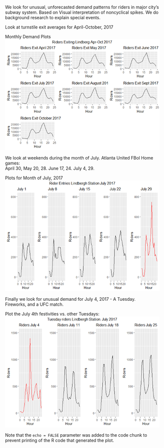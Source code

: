 We look for unusual, unforecasted demand patterns for riders in major
city’s  
subway system. Based on Visual interpretation of noncyclical spikes. We
do  
background research to explain special events.

Look at turnstile exit averages for April-October, 2017

Monthly Demand Plots  
![](MARTA_demand_files/figure-markdown_strict/unnamed-chunk-1-1.png)

We look at weekends during the month of July. Atlanta United FBol Home
games:  
April 30, May 20, 28. June 17, 24. July 4, 29.

Plots for Month of July, 2017
![](MARTA_demand_files/figure-markdown_strict/unnamed-chunk-3-1.png)

Finally we look for unusual demand for July 4, 2017 - A Tuesday.  
Fireworks, and a UFC match.

Plot the July 4th festivities vs. other Tuesdays:
![](MARTA_demand_files/figure-markdown_strict/unnamed-chunk-5-1.png)

Note that the `echo = FALSE` parameter was added to the code chunk to
prevent printing of the R code that generated the plot.

